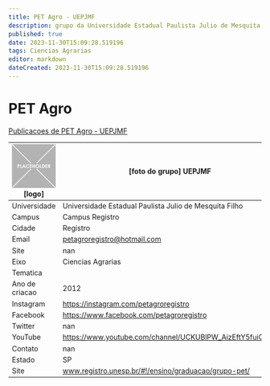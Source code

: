 ```yaml
---
title: PET Agro - UEPJMF
description: grupo da Universidade Estadual Paulista Julio de Mesquita Filho
published: true
date: 2023-11-30T15:09:28.519196
tags: Ciencias Agrarias
editor: markdown
dateCreated: 2023-11-30T15:09:28.519196
---
```


# PET Agro

[Publicacoes de PET Agro - UEPJMF](/atividade/234PETAgroUEPJMF/feed.md)

| ![placeholder.png](/placeholder.png) [logo] | [foto do grupo] UEPJMF         |
| ------------------------------------------- | ------------------------------------------------- |
| Universidade                                | Universidade Estadual Paulista Julio de Mesquita Filho      |
| Campus                                      | Campus Registro            |
| Cidade                                      | Registro             |
| Email                                       | petagroregistro@hotmail.com             |
| Site                                        | nan              |
| Eixo                                        | Ciencias Agrarias              |
| Tematica                                    |           |
| Ano de criacao                              | 2012        |
| Instagram                                   | https://instagram.com/petagroregistro         |
| Facebook                                    | https://www.facebook.com/petagroregistro          |
| Twitter                                     | nan           |
| YouTube                                     | https://www.youtube.com/channel/UCKUBlPW_AizEftY5fuiQVRg           |
| Contato                                     | nan         |
| Estado                                      |  SP            |
| Site                                        | www.registro.unesp.br/#!/ensino/graduacao/grupo-pet/ |
